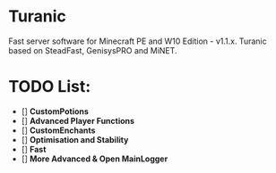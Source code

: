# Turanic
Fast server software for Minecraft PE and W10 Edition - v1.1.x.
Turanic based on SteadFast, GenisysPRO and MiNET.

# TODO List:
- [] **CustomPotions**
- [] **Advanced Player Functions**
- [] **CustomEnchants**
- [] **Optimisation and Stability**
- [] **Fast**
- [] **More Advanced & Open MainLogger**
